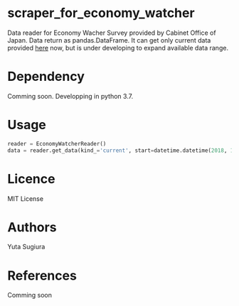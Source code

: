 # scraper_for_economy_watcher

Data reader for Economy Wacher Survey provided by Cabinet Office of Japan.
Data return as pandas.DataFrame.
It can get only current data provided [here](http://www5.cao.go.jp/keizai3/watcher-e/index-e.html) now, but is under developing to expand available data range.

# Dependency
Comming soon.
Developping in python 3.7.

# Usage
```python
reader = EconomyWatcherReader()
data = reader.get_data(kind_='current', start=datetime.datetime(2018, 1, 1), end=datetime.datetime(2018, 5, 1))
```

# Licence
MIT License

# Authors
Yuta Sugiura

# References
Comming soon
